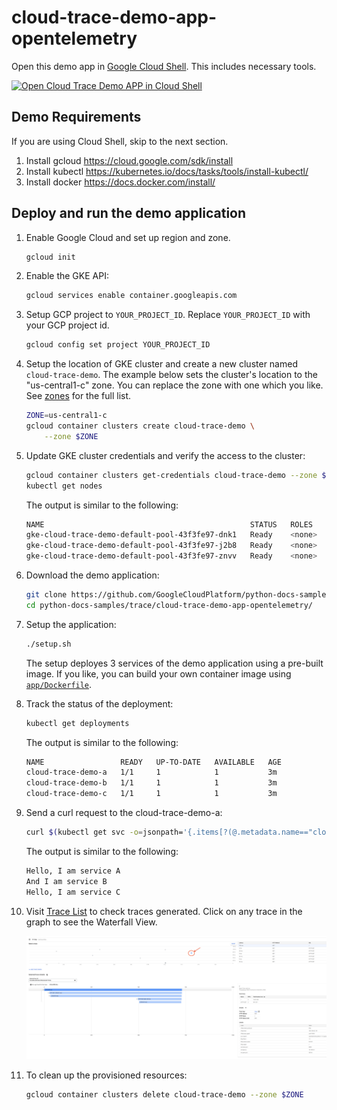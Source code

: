 # cloud-trace-demo-app-opentelemetry

Open this demo app in [Google Cloud Shell](https://cloud.google.com/shell/docs/). This includes necessary tools.

[![Open Cloud Trace Demo APP in Cloud Shell](http://gstatic.com/cloudssh/images/open-btn.svg)](https://console.cloud.google.com/cloudshell/open?cloudshell_git_repo=https://github.com/GoogleCloudPlatform/python-docs-samples&page=editor&open_in_editor=trace/cloud-trace-demo-app/README.md&amp;cloudshell_tutorial=trace/cloud-trace-demo-app/README.md)

## Demo Requirements

If you are using Cloud Shell, skip to the next section.

1. Install gcloud <https://cloud.google.com/sdk/install>
2. Install kubectl <https://kubernetes.io/docs/tasks/tools/install-kubectl/>
3. Install docker <https://docs.docker.com/install/>

## Deploy and run the demo application

1. Enable Google Cloud and set up region and zone.

   ```bash
   gcloud init
   ```

1. Enable the GKE API:

   ```bash
   gcloud services enable container.googleapis.com
   ```

1. Setup GCP project to `YOUR_PROJECT_ID`. Replace `YOUR_PROJECT_ID` with your GCP project id.

   ```bash
   gcloud config set project YOUR_PROJECT_ID
   ```

1. Setup the location of GKE cluster and create a new cluster named
`cloud-trace-demo`.
The example below sets the cluster's location to the "us-central1-c" zone.
You can replace the zone with one which you like. See [zones][] for the full
list.

   ```bash
   ZONE=us-central1-c
   gcloud container clusters create cloud-trace-demo \
       --zone $ZONE
   ```

1. Update GKE cluster credentials and verify the access to the cluster:

   ```bash
   gcloud container clusters get-credentials cloud-trace-demo --zone $ZONE
   kubectl get nodes
   ```

   The output is similar to the following:

   ```bash
   NAME                                              STATUS   ROLES    AGE     VERSION
   gke-cloud-trace-demo-default-pool-43f3fe97-dnk1   Ready    <none>   5m      v1.23.8-gke.1900
   gke-cloud-trace-demo-default-pool-43f3fe97-j2b8   Ready    <none>   5m      v1.23.8-gke.1900
   gke-cloud-trace-demo-default-pool-43f3fe97-znvv   Ready    <none>   5m      v1.23.8-gke.1900
   ```

1. Download the demo application:

   ```bash
   git clone https://github.com/GoogleCloudPlatform/python-docs-samples
   cd python-docs-samples/trace/cloud-trace-demo-app-opentelemetry/
   ```

1. Setup the application:

   ```bash
   ./setup.sh
   ```

   The setup deployes 3 services of the demo application using a pre-built
   image. If you like, you can build your own container image using
   [`app/Dockerfile`][dockerfile].

1. Track the status of the deployment:

   ```bash
   kubectl get deployments
   ```

   The output is similar to the following:

   ```bash
   NAME                 READY   UP-TO-DATE   AVAILABLE   AGE
   cloud-trace-demo-a   1/1     1            1           3m
   cloud-trace-demo-b   1/1     1            1           3m
   cloud-trace-demo-c   1/1     1            1           3m
   ```

1. Send a curl request to the cloud-trace-demo-a:

   ```bash
   curl $(kubectl get svc -o=jsonpath='{.items[?(@.metadata.name=="cloud-trace-demo-a")].status.loadBalancer.ingress[0].ip}')
   ```

   The output is similar to the following:

   ```bash
   Hello, I am service A
   And I am service B
   Hello, I am service C
   ```

1. Visit [Trace List](https://console.cloud.google.com/traces/list) to check traces generated.
    Click on any trace in the graph to see the Waterfall View.

    ![Screenshot](example-trace.png)

1. To clean up the provisioned resources:

   ```bash
   gcloud container clusters delete cloud-trace-demo --zone $ZONE
   ```

[zones]: https://cloud.google.com/compute/docs/regions-zones#zones_and_clusters
[dockerfile]: https://github.com/GoogleCloudPlatform/python-docs-samples/blob/main/trace/cloud-trace-demo-app-opentelemetry/app/Dockerfile

